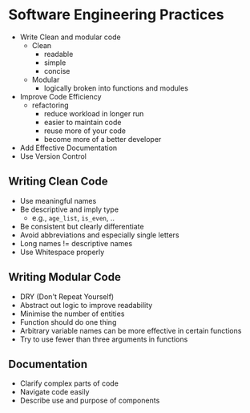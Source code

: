 # Software Engineering Practices

- Write Clean and modular code
  - Clean
    - readable
    - simple
    - concise
  - Modular
    - logically broken into functions and modules
- Improve Code Efficiency
  - refactoring
    - reduce workload in longer run
    - easier to maintain code
    - reuse more of your code
    - become more of a better developer
- Add Effective Documentation
- Use Version Control

## Writing Clean Code

- Use meaningful names
- Be descriptive and imply type
  - e.g., `age_list`, `is_even`, ..
- Be consistent but clearly differentiate
- Avoid abbreviations and especially single letters
- Long names != descriptive names
- Use Whitespace properly

## Writing Modular Code

- DRY (Don't Repeat Yourself)
- Abstract out logic to improve readability
- Minimise the number of entities
- Function should do one thing
- Arbitrary variable names can be more effective in certain functions
- Try to use fewer than three arguments in functions

## Documentation

- Clarify complex parts of code
- Navigate code easily
- Describe use and purpose of components
